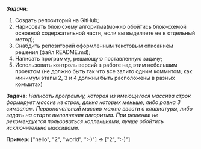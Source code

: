 __*Задачи*__:
1. Создать репозиторий на GitHub;
2. Нарисовать блок-схему алгоритма(можно обойтись блок-схемой основной содержательной части, если вы выделяете ее в отдельный метод);
3.  Снабдить репозиторий оформленным текстовым описанием решения (файл README.md);
4. Написать программу, решающую поставленную задачу;
5. Использовать контроль версий в работе над этим небольшим проектом (не должно быть так что все залито одним коммитом, как минимум этапы 2, 3 и 4 должны быть расположены в разных коммитах)

__Задача:__ *Написать программу, которая из имеющегося массива строк формирует массив из строк, длина которых меньше, либо равна 3 символам. Первоначальный массив можно ввести с клавиатуры, либо задать на старте выполнения алгоритма. При решении не рекомендуется пользоваться коллекциями, лучше обойтись исключительно массивами.*

__Пример:__ ["hello", "2", "world", ":-)"] -> ["2", ":-)"]